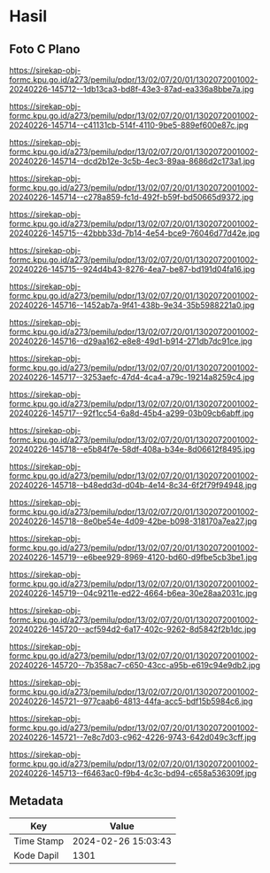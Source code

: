 # Hasil

## Foto C Plano

https://sirekap-obj-formc.kpu.go.id/a273/pemilu/pdpr/13/02/07/20/01/1302072001002-20240226-145712--1db13ca3-bd8f-43e3-87ad-ea336a8bbe7a.jpg

https://sirekap-obj-formc.kpu.go.id/a273/pemilu/pdpr/13/02/07/20/01/1302072001002-20240226-145714--c41131cb-514f-4110-9be5-889ef600e87c.jpg

https://sirekap-obj-formc.kpu.go.id/a273/pemilu/pdpr/13/02/07/20/01/1302072001002-20240226-145714--dcd2b12e-3c5b-4ec3-89aa-8686d2c173a1.jpg

https://sirekap-obj-formc.kpu.go.id/a273/pemilu/pdpr/13/02/07/20/01/1302072001002-20240226-145714--c278a859-fc1d-492f-b59f-bd50665d9372.jpg

https://sirekap-obj-formc.kpu.go.id/a273/pemilu/pdpr/13/02/07/20/01/1302072001002-20240226-145715--42bbb33d-7b14-4e54-bce9-76046d77d42e.jpg

https://sirekap-obj-formc.kpu.go.id/a273/pemilu/pdpr/13/02/07/20/01/1302072001002-20240226-145715--924d4b43-8276-4ea7-be87-bd191d04fa16.jpg

https://sirekap-obj-formc.kpu.go.id/a273/pemilu/pdpr/13/02/07/20/01/1302072001002-20240226-145716--1452ab7a-9f41-438b-9e34-35b5988221a0.jpg

https://sirekap-obj-formc.kpu.go.id/a273/pemilu/pdpr/13/02/07/20/01/1302072001002-20240226-145716--d29aa162-e8e8-49d1-b914-271db7dc91ce.jpg

https://sirekap-obj-formc.kpu.go.id/a273/pemilu/pdpr/13/02/07/20/01/1302072001002-20240226-145717--3253aefc-47d4-4ca4-a79c-19214a8259c4.jpg

https://sirekap-obj-formc.kpu.go.id/a273/pemilu/pdpr/13/02/07/20/01/1302072001002-20240226-145717--92f1cc54-6a8d-45b4-a299-03b09cb6abff.jpg

https://sirekap-obj-formc.kpu.go.id/a273/pemilu/pdpr/13/02/07/20/01/1302072001002-20240226-145718--e5b84f7e-58df-408a-b34e-8d06612f8495.jpg

https://sirekap-obj-formc.kpu.go.id/a273/pemilu/pdpr/13/02/07/20/01/1302072001002-20240226-145718--b48edd3d-d04b-4e14-8c34-6f2f79f94948.jpg

https://sirekap-obj-formc.kpu.go.id/a273/pemilu/pdpr/13/02/07/20/01/1302072001002-20240226-145718--8e0be54e-4d09-42be-b098-318170a7ea27.jpg

https://sirekap-obj-formc.kpu.go.id/a273/pemilu/pdpr/13/02/07/20/01/1302072001002-20240226-145719--e6bee929-8969-4120-bd60-d9fbe5cb3be1.jpg

https://sirekap-obj-formc.kpu.go.id/a273/pemilu/pdpr/13/02/07/20/01/1302072001002-20240226-145719--04c9211e-ed22-4664-b6ea-30e28aa2031c.jpg

https://sirekap-obj-formc.kpu.go.id/a273/pemilu/pdpr/13/02/07/20/01/1302072001002-20240226-145720--acf594d2-6a17-402c-9262-8d5842f2b1dc.jpg

https://sirekap-obj-formc.kpu.go.id/a273/pemilu/pdpr/13/02/07/20/01/1302072001002-20240226-145720--7b358ac7-c650-43cc-a95b-e619c94e9db2.jpg

https://sirekap-obj-formc.kpu.go.id/a273/pemilu/pdpr/13/02/07/20/01/1302072001002-20240226-145721--977caab6-4813-44fa-acc5-bdf15b5984c6.jpg

https://sirekap-obj-formc.kpu.go.id/a273/pemilu/pdpr/13/02/07/20/01/1302072001002-20240226-145721--7e8c7d03-c962-4226-9743-642d049c3cff.jpg

https://sirekap-obj-formc.kpu.go.id/a273/pemilu/pdpr/13/02/07/20/01/1302072001002-20240226-145713--f6463ac0-f9b4-4c3c-bd94-c658a536309f.jpg


## Metadata

| Key        | Value               |
| ---------- | ------------------- |
| Time Stamp | 2024-02-26 15:03:43 |
| Kode Dapil | 1301                |



